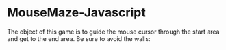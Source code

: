 # MouseMaze-Javascript
The object of this game is to guide the mouse cursor through the start
      area and get to the end area. Be sure to avoid the walls:
